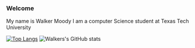 ### Welcome
My name is Walker Moody 
I am a computer Science student at 
Texas Tech University

<!---
walkmoody/walkmoody is a ✨ special ✨ repository because its `README.md` (this file) appears on your GitHub profile.
You can click the Preview link to take a look at your changes.
--->

[![Top Langs](https://github-readme-stats.vercel.app/api/top-langs/?username=walkmoody&exclude_repo=FlappyBirdClone&layout=donut)](https://github.com/walkmoody/github-readme-stats)
![Walkers's GitHub stats](https://github-readme-stats.vercel.app/api?username=walkmoody&show_icons=true)



